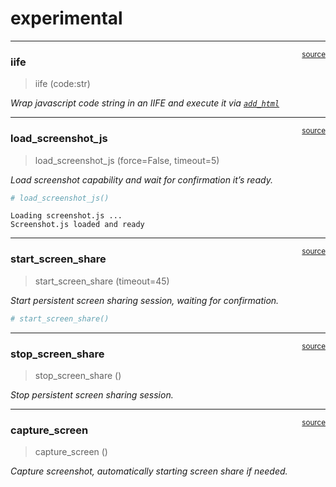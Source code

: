 # experimental


<!-- WARNING: THIS FILE WAS AUTOGENERATED! DO NOT EDIT! -->

------------------------------------------------------------------------

<a
href="https://github.com/AnswerDotAI/dialoghelper/blob/main/dialoghelper/experimental.py#L27"
target="_blank" style="float:right; font-size:smaller">source</a>

### iife

>  iife (code:str)

*Wrap javascript code string in an IIFE and execute it via
[`add_html`](https://AnswerDotAI.github.io/dialoghelper/core.html#add_html)*

------------------------------------------------------------------------

<a
href="https://github.com/AnswerDotAI/dialoghelper/blob/main/dialoghelper/experimental.py#L39"
target="_blank" style="float:right; font-size:smaller">source</a>

### load_screenshot_js

>  load_screenshot_js (force=False, timeout=5)

*Load screenshot capability and wait for confirmation it’s ready.*

``` python
# load_screenshot_js()
```

    Loading screenshot.js ...
    Screenshot.js loaded and ready

------------------------------------------------------------------------

<a
href="https://github.com/AnswerDotAI/dialoghelper/blob/main/dialoghelper/experimental.py#L55"
target="_blank" style="float:right; font-size:smaller">source</a>

### start_screen_share

>  start_screen_share (timeout=45)

*Start persistent screen sharing session, waiting for confirmation.*

``` python
# start_screen_share()
```

------------------------------------------------------------------------

<a
href="https://github.com/AnswerDotAI/dialoghelper/blob/main/dialoghelper/experimental.py#L71"
target="_blank" style="float:right; font-size:smaller">source</a>

### stop_screen_share

>  stop_screen_share ()

*Stop persistent screen sharing session.*

------------------------------------------------------------------------

<a
href="https://github.com/AnswerDotAI/dialoghelper/blob/main/dialoghelper/experimental.py#L80"
target="_blank" style="float:right; font-size:smaller">source</a>

### capture_screen

>  capture_screen ()

*Capture screenshot, automatically starting screen share if needed.*
